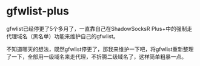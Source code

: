 # gfwlist-plus

gfwlist已经停更了5个多月了，一直靠自己在ShadowSocksR Plus+中的强制走代理域名（黑名单）功能来维护自己的gfwlist。

不知道哪天的想法，既然gfwlist停更了，那我来维护一下吧，将gfwlist重新整理了一下，全部用一级域名来走代理，不折腾二级域名了，这样简单粗暴一点。
